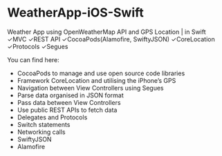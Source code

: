 # WeatherApp-iOS-Swift
Weather App using OpenWeatherMap API and GPS Location | in Swift ✓MVC ✓REST API ✓CocoaPods(Alamofire, SwiftyJSON) ✓CoreLocation ✓Protocols ✓Segues

You can find here:

* CocoaPods to manage and use open source code libraries 
* Framework CoreLocation and utilising the iPhone’s GPS
* Navigation between View Controllers using Segues
* Parse data organised in JSON format
* Pass data between View Controllers
* Use public REST APIs to fetch data
* Delegates and Protocols
* Switch statements
* Networking calls
* SwiftyJSON
* Alamofire

